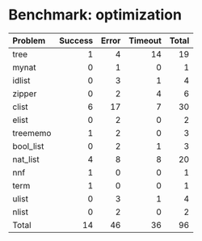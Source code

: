 # Benchmark: optimization

| Problem   |   Success |   Error |   Timeout |   Total |
|:----------|----------:|--------:|----------:|--------:|
| tree      |         1 |       4 |        14 |      19 |
| mynat     |         0 |       1 |         0 |       1 |
| idlist    |         0 |       3 |         1 |       4 |
| zipper    |         0 |       2 |         4 |       6 |
| clist     |         6 |      17 |         7 |      30 |
| elist     |         0 |       2 |         0 |       2 |
| treememo  |         1 |       2 |         0 |       3 |
| bool_list |         0 |       2 |         1 |       3 |
| nat_list  |         4 |       8 |         8 |      20 |
| nnf       |         1 |       0 |         0 |       1 |
| term      |         1 |       0 |         0 |       1 |
| ulist     |         0 |       3 |         1 |       4 |
| nlist     |         0 |       2 |         0 |       2 |
| Total     |        14 |      46 |        36 |      96 |

